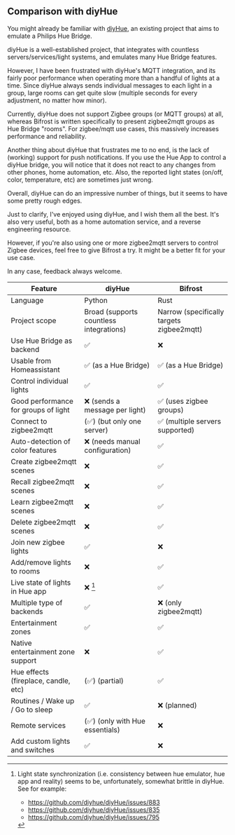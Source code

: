 ## Comparison with diyHue

You might already be familiar with [diyHue](https://github.com/diyhue/diyHue),
an existing project that aims to emulate a Philips Hue Bridge.

diyHue is a well-established project, that integrates with countless
servers/services/light systems, and emulates many Hue Bridge features.

However, I have been frustrated with diyHue's MQTT integration, and its fairly
poor performance when operating more than a handful of lights at a time. Since
diyHue always sends individual messages to each light in a group, large rooms
can get quite slow (multiple seconds for every adjustment, no matter how minor).

Currently, diyHue does not support Zigbee groups (or MQTT groups) at all,
whereas Bifrost is written specifically to present zigbee2mqtt groups as Hue
Bridge "rooms". For zigbee/mqtt use cases, this massively increases performance
and reliability.

Another thing about diyHue that frustrates me to no end, is the lack of
(working) support for push notifications. If you use the Hue App to control a
diyHue bridge, you will notice that it does not react to any changes from other
phones, home automation, etc. Also, the reported light states (on/off, color,
temperature, etc) are sometimes just wrong.

Overall, diyHue can do an impressive number of things, but it seems to have some
pretty rough edges.

Just to clarify, I've enjoyed using diyHue, and I wish them all the best. It's
also very useful, both as a home automation service, and a reverse engineering
resource.

However, if you're also using one or more zigbee2mqtt servers to control Zigbee
devices, feel free to give Bifrost a try. It might be a better fit for your use
case.

In any case, feedback always welcome.


| Feature                              | diyHue                                  | Bifrost                                   |
|--------------------------------------|-----------------------------------------|-------------------------------------------|
| Language                             | Python                                  | Rust                                      |
| Project scope                        | Broad (supports countless integrations) | Narrow (specifically targets zigbee2mqtt) |
| Use Hue Bridge as backend            | ✅                                      | ❌                                        |
| Usable from Homeassistant            | ✅ (as a Hue Bridge)                    | ✅ (as a Hue Bridge)                      |
| Control individual lights            | ✅                                      | ✅                                        |
| Good performance for groups of light | ❌ (sends a message per light)          | ✅ (uses zigbee groups)                   |
| Connect to zigbee2mqtt               | (✅) (but only one server)              | ✅ (multiple servers supported)           |
| Auto-detection of color features     | ❌ (needs manual configuration)         | ✅                                        |
| Create zigbee2mqtt scenes            | ❌                                      | ✅                                        |
| Recall zigbee2mqtt scenes            | ❌                                      | ✅                                        |
| Learn zigbee2mqtt scenes             | ❌                                      | ✅                                        |
| Delete zigbee2mqtt scenes            | ❌                                      | ✅                                        |
| Join new zigbee lights               | ✅                                      | ❌                                        |
| Add/remove lights to rooms           | ❌                                      | ✅                                        |
| Live state of lights in Hue app      | ❌ [^1]                                 | ✅                                        |
| Multiple type of backends            | ✅                                      | ❌ (only zigbee2mqtt)                     |
| Entertainment zones                  | ✅                                      | ✅                                        |
| Native entertainment zone support    | ❌                                      | ✅                                        |
| Hue effects (fireplace, candle, etc) | (✅) (partial)                          | ✅                                        |
| Routines / Wake up / Go to sleep     | ✅                                      | ❌ (planned)                              |
| Remote services                      | (✅) (only with Hue essentials)         | ❌                                        |
| Add custom lights and switches       | ✅                                      | ❌                                        |

[^1]: Light state synchronization (i.e. consistency between hue emulator, hue
    app and reality) seems to be, unfortunately, somewhat brittle in diyHue. See
    for example:
    * https://github.com/diyhue/diyHue/issues/883
    * https://github.com/diyhue/diyHue/issues/835
    * https://github.com/diyhue/diyHue/issues/795
